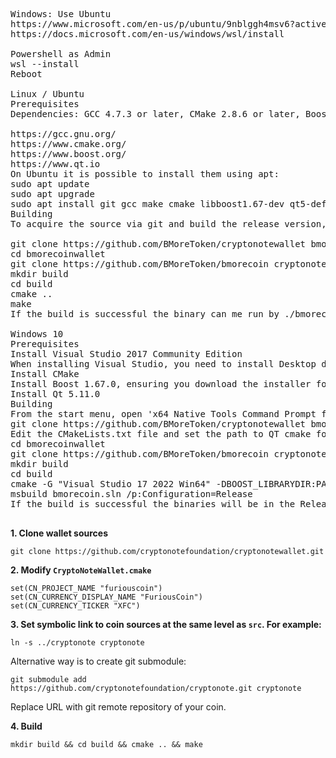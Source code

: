 <pre>
Windows: Use Ubuntu
https://www.microsoft.com/en-us/p/ubuntu/9nblggh4msv6?activetab=pivot:overviewtab
https://docs.microsoft.com/en-us/windows/wsl/install

Powershell as Admin
wsl --install
Reboot

Linux / Ubuntu
Prerequisites
Dependencies: GCC 4.7.3 or later, CMake 2.8.6 or later, Boost 1.55 or later, and Qt 5.9 or later. You may download them from:

https://gcc.gnu.org/
https://www.cmake.org/
https://www.boost.org/
https://www.qt.io
On Ubuntu it is possible to install them using apt:
sudo apt update
sudo apt upgrade
sudo apt install git gcc make cmake libboost1.67-dev qt5-default build-essential
Building
To acquire the source via git and build the release version, run the following commands:

git clone https://github.com/BMoreToken/cryptonotewallet bmorecoinwallet
cd bmorecoinwallet
git clone https://github.com/BMoreToken/bmorecoin cryptonote
mkdir build
cd build
cmake ..
make
If the build is successful the binary can me run by ./bmorecoin

Windows 10
Prerequisites
Install Visual Studio 2017 Community Edition
When installing Visual Studio, you need to install Desktop development with C++ and the VC++ v140 toolchain components. The option to install the v140 toolchain can be found by expanding the "Desktop development with C++" node on the right. You will need this for the project to build correctly.
Install CMake
Install Boost 1.67.0, ensuring you download the installer for MSVC 14.1.
Install Qt 5.11.0
Building
From the start menu, open 'x64 Native Tools Command Prompt for vs2022'
git clone https://github.com/BMoreToken/cryptonotewallet bmorecoinwallet
Edit the CMakeLists.txt file and set the path to QT cmake folder. For example: set(CMAKE_PREFIX_PATH "C:\Qt\5.15.2\msvc2019_64\lib\cmake\".
cd bmorecoinwallet
git clone https://github.com/BMoreToken/bmorecoin cryptonote
mkdir build
cd build
cmake -G "Visual Studio 17 2022 Win64" -DBOOST_LIBRARYDIR:PATH=c:/local/boost_1_67_0 .. (Or your boost installed dir.)
msbuild bmorecoin.sln /p:Configuration=Release
If the build is successful the binaries will be in the Release folder.

</pre>





**1. Clone wallet sources**

```
git clone https://github.com/cryptonotefoundation/cryptonotewallet.git
```

**2. Modify `CryptoNoteWallet.cmake`**
 
```
set(CN_PROJECT_NAME "furiouscoin")
set(CN_CURRENCY_DISPLAY_NAME "FuriousCoin")
set(CN_CURRENCY_TICKER "XFC")
```

**3. Set symbolic link to coin sources at the same level as `src`. For example:**

```
ln -s ../cryptonote cryptonote
```

Alternative way is to create git submodule:

```
git submodule add https://github.com/cryptonotefoundation/cryptonote.git cryptonote
```

Replace URL with git remote repository of your coin.

**4. Build**

```
mkdir build && cd build && cmake .. && make
```
